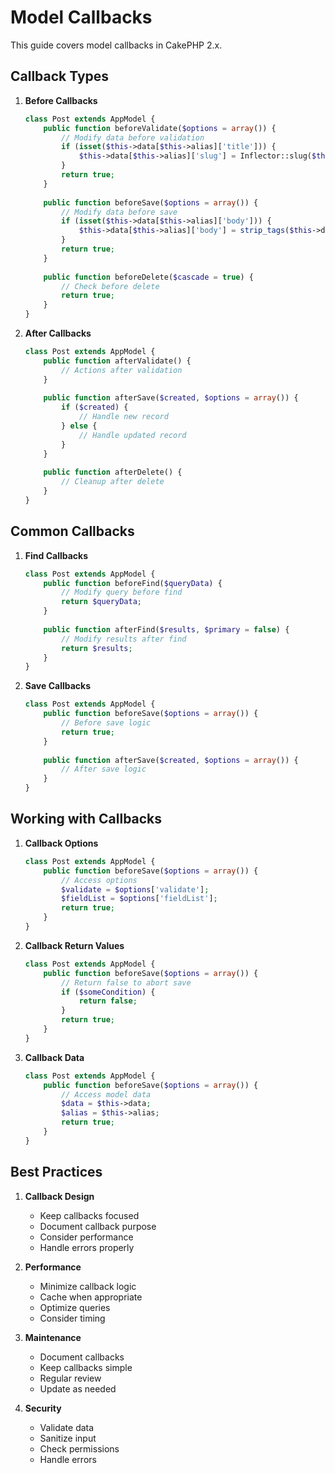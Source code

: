 # Model Callbacks

This guide covers model callbacks in CakePHP 2.x.

## Callback Types

1. **Before Callbacks**
   ```php
   class Post extends AppModel {
       public function beforeValidate($options = array()) {
           // Modify data before validation
           if (isset($this->data[$this->alias]['title'])) {
               $this->data[$this->alias]['slug'] = Inflector::slug($this->data[$this->alias]['title']);
           }
           return true;
       }
       
       public function beforeSave($options = array()) {
           // Modify data before save
           if (isset($this->data[$this->alias]['body'])) {
               $this->data[$this->alias]['body'] = strip_tags($this->data[$this->alias]['body']);
           }
           return true;
       }
       
       public function beforeDelete($cascade = true) {
           // Check before delete
           return true;
       }
   }
   ```

2. **After Callbacks**
   ```php
   class Post extends AppModel {
       public function afterValidate() {
           // Actions after validation
       }
       
       public function afterSave($created, $options = array()) {
           if ($created) {
               // Handle new record
           } else {
               // Handle updated record
           }
       }
       
       public function afterDelete() {
           // Cleanup after delete
       }
   }
   ```

## Common Callbacks

1. **Find Callbacks**
   ```php
   class Post extends AppModel {
       public function beforeFind($queryData) {
           // Modify query before find
           return $queryData;
       }
       
       public function afterFind($results, $primary = false) {
           // Modify results after find
           return $results;
       }
   }
   ```

2. **Save Callbacks**
   ```php
   class Post extends AppModel {
       public function beforeSave($options = array()) {
           // Before save logic
           return true;
       }
       
       public function afterSave($created, $options = array()) {
           // After save logic
       }
   }
   ```

## Working with Callbacks

1. **Callback Options**
   ```php
   class Post extends AppModel {
       public function beforeSave($options = array()) {
           // Access options
           $validate = $options['validate'];
           $fieldList = $options['fieldList'];
           return true;
       }
   }
   ```

2. **Callback Return Values**
   ```php
   class Post extends AppModel {
       public function beforeSave($options = array()) {
           // Return false to abort save
           if ($someCondition) {
               return false;
           }
           return true;
       }
   }
   ```

3. **Callback Data**
   ```php
   class Post extends AppModel {
       public function beforeSave($options = array()) {
           // Access model data
           $data = $this->data;
           $alias = $this->alias;
           return true;
       }
   }
   ```

## Best Practices

1. **Callback Design**
   - Keep callbacks focused
   - Document callback purpose
   - Consider performance
   - Handle errors properly

2. **Performance**
   - Minimize callback logic
   - Cache when appropriate
   - Optimize queries
   - Consider timing

3. **Maintenance**
   - Document callbacks
   - Keep callbacks simple
   - Regular review
   - Update as needed

4. **Security**
   - Validate data
   - Sanitize input
   - Check permissions
   - Handle errors 